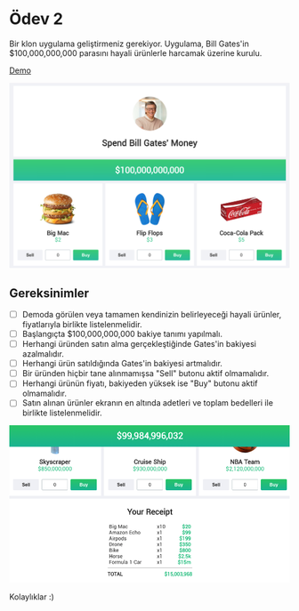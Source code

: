 # Ödev 2

Bir klon uygulama geliştirmeniz gerekiyor. Uygulama, Bill Gates'in $100,000,000,000 parasını hayali ürünlerle harcamak üzerine kurulu.

[Demo](https://neal.fun/spend/)

![Preview](./figures/preview.png)

## Gereksinimler

- [ ] Demoda görülen veya tamamen kendinizin belirleyeceği hayali ürünler, fiyatlarıyla birlikte listelenmelidir.
- [ ] Başlangıçta $100,000,000,000 bakiye tanımı yapılmalı.
- [ ] Herhangi üründen satın alma gerçekleştiğinde Gates'in bakiyesi azalmalıdır.
- [ ] Herhangi ürün satıldığında Gates'in bakiyesi artmalıdır.
- [ ] Bir üründen hiçbir tane alınmamışsa "Sell" butonu aktif olmamalıdır.
- [ ] Herhangi ürünün fiyatı, bakiyeden yüksek ise "Buy" butonu aktif olmamalıdır.
- [ ] Satın alınan ürünler ekranın en altında adetleri ve toplam bedelleri ile birlikte listelenmelidir.
  
![Basket](figures/basket.png) 


Kolaylıklar :)